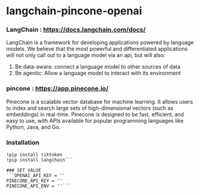 # langchain-pincone-openai

### LangChain : https://docs.langchain.com/docs/
LangChain is a framework for developing applications powered by language models. We believe that the most powerful and differentiated applications will not only call out to a language model via an api, but will also:

1. Be data-aware: connect a language model to other sources of data
2. Be agentic: Allow a language model to interact with its environment

### pincone : https://app.pinecone.io/
Pinecone is a scalable vector database for machine learning. It allows users to index and search large sets of high-dimensional vectors (such as embeddings) in real-time. Pinecone is designed to be fast, efficient, and easy to use, with APIs available for popular programming languages like Python, Java, and Go.

### Installation
```!pip install pinecone-client
!pip install tiktoken
!pip install langchain```

### SET VALUE 
```OPENAI_API_KEY = ''
PINECONE_API_KEY = ''
PINECONE_API_ENV = ''```
